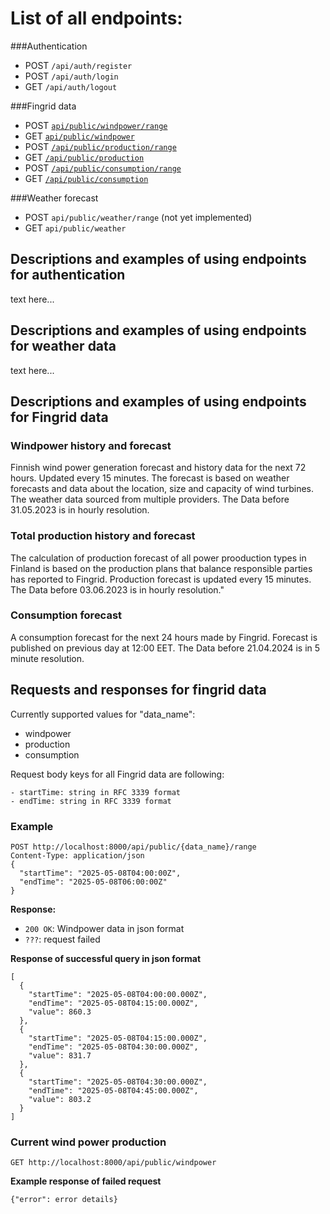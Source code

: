# List of all endpoints:
###Authentication
- POST `/api/auth/register`
- POST `/api/auth/login`
- GET `/api/auth/logout`

###Fingrid data
- POST [`api/public/windpower/range`](#windpower-history-and-forecast)
- GET [`api/public/windpower`](#windpower-history-and-forecast)
- POST [`/api/public/production/range`](#total-production-history-and-forecast)
- GET [`/api/public/production`](#total-production-history-and-forecast)
- POST [`/api/public/consumption/range`](#consumption-forecast)
- GET [`/api/public/consumption`](#consumption-forecast)


###Weather forecast
- POST `api/public/weather/range` (not yet implemented)
- GET `api/public/weather`

## Descriptions and examples of using endpoints for authentication
text here...

## Descriptions and examples of using endpoints for weather data
text here...


## Descriptions and examples of using endpoints for Fingrid data
### Windpower history and forecast
Finnish wind power generation forecast and history data for the next 72 hours. Updated every 15 minutes. The forecast is based on weather forecasts and data about the location, size and capacity of wind turbines. The weather data sourced from multiple providers. The Data before 31.05.2023 is in hourly resolution.

### Total production history and forecast
The calculation of production forecast of all power prooduction types in Finland is based on the production plans that balance responsible parties has reported to Fingrid. Production forecast is updated every 15 minutes. The Data before 03.06.2023 is in hourly resolution."

### Consumption forecast
A consumption forecast for the next 24 hours made by Fingrid. Forecast is published on previous day at 12:00 EET. The Data before 21.04.2024 is in 5 minute resolution.

## Requests and responses for fingrid data

Currently supported values for "data_name":
- windpower
- production
- consumption

Request body keys for all Fingrid data are following:
```
- startTime: string in RFC 3339 format
- endTime: string in RFC 3339 format
```
### Example
```
POST http://localhost:8000/api/public/{data_name}/range
Content-Type: application/json
{
  "startTime": "2025-05-08T04:00:00Z",
  "endTime": "2025-05-08T06:00:00Z"
}
```
**Response:**
- `200 OK`: Windpower data in json format
- `???`: request failed

**Response of successful query in json format**
```
[
  {
    "startTime": "2025-05-08T04:00:00.000Z",
    "endTime": "2025-05-08T04:15:00.000Z",
    "value": 860.3
  },
  {
    "startTime": "2025-05-08T04:15:00.000Z",
    "endTime": "2025-05-08T04:30:00.000Z",
    "value": 831.7
  },
  {
    "startTime": "2025-05-08T04:30:00.000Z",
    "endTime": "2025-05-08T04:45:00.000Z",
    "value": 803.2
  }
]
```
### Current wind power production
```
GET http://localhost:8000/api/public/windpower
```

**Example response of failed request**
```
{"error": error details}
```